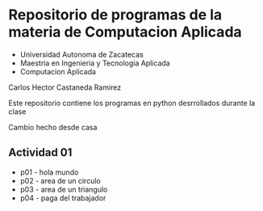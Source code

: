 # Repositorio de programas de la materia de Computacion Aplicada

- Universidad Autonoma de Zacatecas
- Maestria en Ingenieria y Tecnologia Aplicada
- Computacion Aplicada

Carlos Hector Castaneda Ramirez

Este repositorio contiene los programas en python desrrollados durante la clase

Cambio hecho desde casa 

## Actividad 01
- p01 - hola mundo
- p02 - area de un circulo
- p03 - area de un triangulo
- p04 - paga del trabajador
